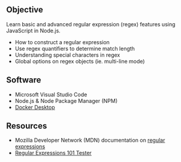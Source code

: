 ## Objective

Learn basic and advanced regular expression (regex) features using JavaScript in Node.js.

* How to construct a regular expression
* Use regex quantifiers to determine match length
* Understanding special characters in regex
* Global options on regex objects (ie. multi-line mode)

## Software

* Microsoft Visual Studio Code
* Node.js & Node Package Manager (NPM)
* [Docker Desktop](https://www.docker.com/products/docker-desktop)

## Resources

* Mozilla Developer Network (MDN) documentation on [regular expressions](https://developer.mozilla.org/en-US/docs/Web/JavaScript/Guide/Regular_Expressions)
* [Regular Expressions 101 Tester](https://regex101.com/)